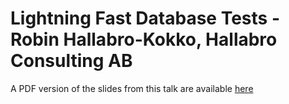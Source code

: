 # Lightning Fast Database Tests - Robin Hallabro-Kokko, Hallabro Consulting AB

A PDF version of the slides from this talk are available [here](./robin-hallabro-kokko-lightning-fast-database-tests.pdf)
